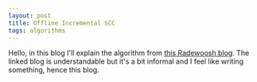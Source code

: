 ```yaml
---
layout: post
title: Offline Incremental SCC
tags: algorithms
---
```


Hello, in this blog I'll explain the algorithm from [this Radewoosh blog](https://codeforces.com/blog/entry/91608). The linked blog is understandable but it's a bit informal and I feel like writing something, hence this blog.
